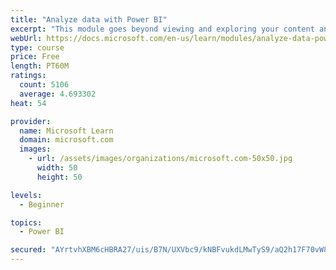 ```yaml
---
title: "Analyze data with Power BI"
excerpt: "This module goes beyond viewing and exploring your content and explains how to interact with it by working with reports and dashboards to uncover and share new business insights."
webUrl: https://docs.microsoft.com/en-us/learn/modules/analyze-data-power-bi/
type: course
price: Free
length: PT60M
ratings:
  count: 5106
  average: 4.693302
heat: 54

provider:
  name: Microsoft Learn
  domain: microsoft.com
  images:
    - url: /assets/images/organizations/microsoft.com-50x50.jpg
      width: 50
      height: 50

levels:
  - Beginner

topics:
  - Power BI

secured: "AYrtvhXBM6cHBRA27/uis/B7N/UXVbc9/kNBFvukdLMwTyS9/aQ2h17F70vW8o3UUxXw0xpAULq3LVmbmWTbmC0v/iCcHO/btdKi8O7LBYEQQ25ngdTU1MRJTbAB/Fodmbn3iQxj4tai4pMYdLPfc0ZNajOwxlw225rvAnxnyWqLUwNV1pNAFIuYBk4mKR9T7uQA4RQN7ulqg5QVS/b2j9sWG0nOGL13O9qThjlZ5D9EdMTw3gg3NIZBVgC5Al/5yE1WrwbnsZqQt9kyts0S/ULcPkf8aaI+ohx8bVF1dskvEkA3sj2lHeHXRGpcwamyyJ8Krwgem1r7725QgpsTpgiVsJ3zJX2JsAVrzlorhhvnSrXCJI0LFgo6gKHUv19Hqz8dExLx5ETQqKagRsdIvcfdiuZ/tnOa3qtNx5PQCnM=;NTK19kMI9fhEnoMN6Nu+Qg=="
---
```


